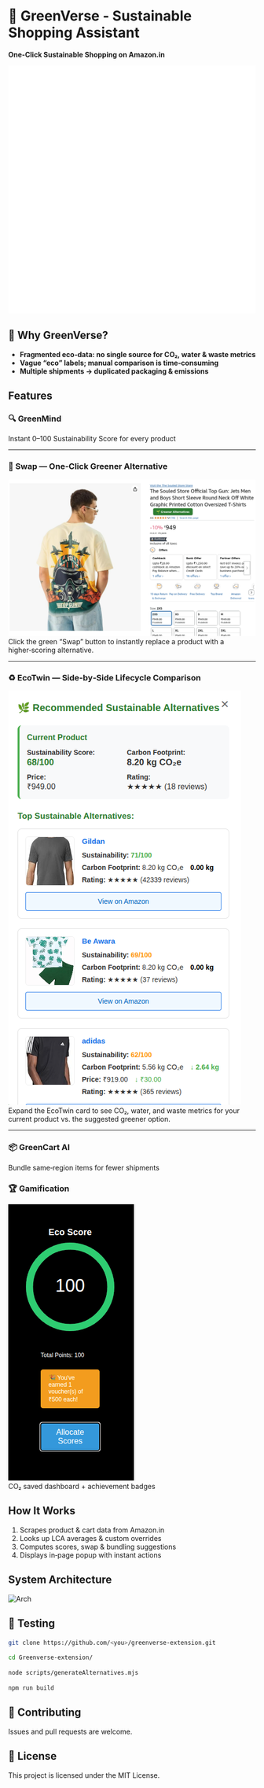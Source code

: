 # 🌿 GreenVerse - Sustainable Shopping Assistant
**One‑Click Sustainable Shopping on Amazon.in**


<p align="center">
  <img src="./extension/sampleImages/animation.gif" alt="GreenVerse in action" width="600"/>
</p>

## 🌱 Why GreenVerse?
- **Fragmented eco‑data: no single source for CO₂, water & waste metrics**
- **Vague “eco” labels; manual comparison is time‑consuming**
- **Multiple shipments → duplicated packaging & emissions**


## Features
### 🔍 GreenMind  
Instant 0–100 Sustainability Score for every product 

---

### 🔄 Swap — One‑Click Greener Alternative  
![Swap Button](./extension/sampleImages/sampleImage1.png)  
Click the green “Swap” button to instantly replace a product with a higher‑scoring alternative.  

---

### ♻️ EcoTwin — Side‑by‑Side Lifecycle Comparison  
![EcoTwin Comparison](./extension/sampleImages/sampleImage2.png)  
Expand the EcoTwin card to see CO₂, water, and waste metrics for your current product vs. the suggested greener option.  

---

### 📦 GreenCart AI  
Bundle same‑region items for fewer shipments  

### 🏆 Gamification  
![Swap Button](./extension/sampleImages/sampleImage3.png)  
CO₂ saved dashboard + achievement badges  




## How It Works

1. Scrapes product & cart data from Amazon.in
2. Looks up LCA averages & custom overrides
3. Computes scores, swap & bundling suggestions
4.  Displays in‑page popup with instant actions



## System Architecture
![Arch](Arch.png)


## 🧪 Testing 
```bash
git clone https://github.com/<you>/greenverse-extension.git
```
```bash
cd Greenverse-extension/
```
```bash
node scripts/generateAlternatives.mjs
```
```bash
npm run build
```




## 🤝 Contributing
Issues and pull requests are welcome.

## 📄 License
This project is licensed under the MIT License.


